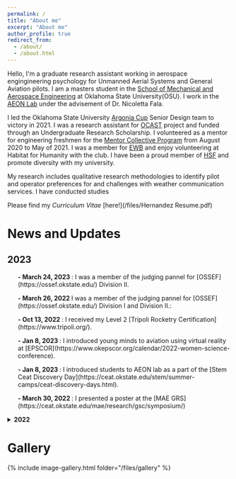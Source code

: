 ```yaml
---
permalink: /
title: "About me"
excerpt: "About me"
author_profile: true
redirect_from: 
  - /about/
  - /about.html
---
```


Hello, I'm a graduate research assistant working in aerospace engingineering psychology for Unmanned Aerial Systems  and General Aviation pilots. I am a masters student in the [School of Mechanical and Aerospace Engineering](https://ceat.okstate.edu/mae) at Oklahoma State University(OSU). I work in the [AEON Lab](https://aeon.nicolettafala.com/) under the advisement of Dr. Nicoletta Fala. 

I led the Oklahoma State University [Argonia Cup](http://www.argoniacup.com/) Senior Design team to victory in 2021. I was a research assistant for [OCAST](https://oklahoma.gov/ocast.html) project and funded through an Undergraduate Research Scholarship. I volunteered as a mentor for engineering freshmen for the [Mentor Collective Program](https://www.mentorcollective.org/) from August 2020 to May of 2021. I was a member for [EWB](https://www.ewb-usa.org/) and enjoy volunteering at Habitat for Humanity with the club. I have been a proud member of [HSF](https://www.hsf.net/) and promote diversity with my university. 

My research includes qualitative research methodologies to identify pilot and operator preferences for and challenges with weather communication services. I have conducted studies 

Please find my _Curriculum Vitae_ [here!](/files/Hernandez Resume.pdf)



News and Updates
====== 
## 2023
<ul> <b>- March 24, 2023 </b> : I was a member of the judging pannel for [OSSEF](https://ossef.okstate.edu/) Division II. </ul> 
<ul> <b>- March 26, 2022 </b> I was a member of the judging pannel for [OSSEF](https://ossef.okstate.edu/) Division I and Division II.: </ul>
<ul> <b>- Oct 13, 2022 </b> : I received my Level 2 [Tripoli Rocketry Certification](https://www.tripoli.org/). </ul>
<ul> <b>- Jan 8, 2023 </b> : I introduced young minds to aviation using virtual reality at [EPSCOR](https://www.okepscor.org/calendar/2022-women-science-conference). </ul>
<ul> <b>- Jan 8, 2023 </b> : I introduced students to AEON lab as a part of the [Stem Ceat Discovery Day](https://ceat.okstate.edu/stem/summer-camps/ceat-discovery-days.html).</ul>
<ul> <b>- March 30, 2022 </b> : I presented a poster at the [MAE GRS](https://ceat.okstate.edu/mae/research/gsc/symposium/)</ul>

<details>
  <summary><b>2022</b></summary>
    <ul> <b>- Dec, 2022</b> : 
</ul>

  <ul> <b>- Nov 21, 2022</b> : </ul>

    <ul> <b>- Nov 13, 2022</b> :  </ul>


    <ul> <b>- Aug, 2022</b> :  </ul>

</details>


Gallery
======
{% include image-gallery.html folder="/files/gallery" %}
